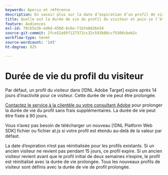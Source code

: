 ```yaml
---
keywords: Aperçu et référence
description: En savoir plus sur la date d’expiration d’un profil de visiteur dans [!DNL Adobe Target].
title: Quelle est la durée de vie du profil du visiteur et puis-je l’étendre ?
feature: Audiences
exl-id: 70cb5e3b-ed6d-450d-8c6e-f1bfe8d26e54
source-git-commit: 2fce52a95f127372cc32c593b86ccf5500cbeb2c
workflow-type: tm+mt
source-wordcount: '143'
ht-degree: 62%

---
```


# Durée de vie du profil du visiteur

Par défaut, un profil du visiteur dans [!DNL Adobe Target] expire après 14 jours d’inactivité pour ce visiteur. Cette durée de vie peut être prolongée.

[Contactez le service à la clientèle ou votre consultant Adobe](/help/cmp-resources-and-contact-information.md#reference_ACA3391A00EF467B87930A450050077C) pour prolonger la durée de vie du profil sans frais supplémentaires. La durée de vie peut être fixée à 90 jours.

Vous n’avez pas besoin de télécharger un nouveau [!DNL Platform Web SDK] fichier ou fichier at.js si votre profil est étendu au-delà de la valeur par défaut.

La date d’expiration n’est pas réinitialisée pour les profils existants. Si un ancien visiteur ne revient pas pendant 15 jours, ce profil expire. Si un ancien visiteur revient avant que le profil initial de deux semaines n’expire, le profil est réinitialisé avec la durée de vie prolongée. Tous les nouveaux profils de visiteur sont définis avec la durée de vie de profil prolongée.
